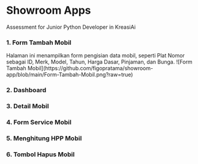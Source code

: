 <h1>Showroom Apps</h1>

<p>Assessment for Junior Python Developer in KreasiAi</p>

<h3>1. Form Tambah Mobil</h3>
Halaman ini menampilkan form pengisian data mobil, seperti Plat Nomor sebagai ID, Merk, Model, Tahun, Harga Dasar, Pinjaman, dan Bunga.
![Form Tambah Mobil](https://github.com/figopratama/showroom-app/blob/main/Form-Tambah-Mobil.png?raw=true)

<h3>2. Dashboard</h3>

<h3>3. Detail Mobil</h3>

<h3>4. Form Service Mobil</h3>

<h3>5. Menghitung HPP Mobil</h3>

<h3>6. Tombol Hapus Mobil</h3>
